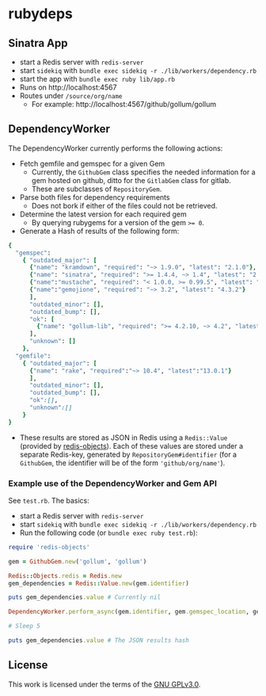 # rubydeps

## Sinatra App

* start a Redis server with `redis-server`
* start `sidekiq` with `bundle exec sidekiq -r ./lib/workers/dependency.rb`
* start the app with `bundle exec ruby lib/app.rb`
* Runs on http://localhost:4567
* Routes under `/source/org/name`
  * For example: http://localhost:4567/github/gollum/gollum

## DependencyWorker

The DependencyWorker currently performs the following actions:

* Fetch gemfile and gemspec for a given Gem
  * Currently, the `GithubGem` class specifies the needed information for a gem hosted on github, ditto for the `GitlabGem` class for gitlab.
  * These are subclasses of `RepositoryGem`.
* Parse both files for dependency requirements
  * Does not bork if either of the files could not be retrieved.
* Determine the latest version for each required gem
  * By querying rubygems for a version of the gem `>= 0`.
* Generate a Hash of results of the following form:
```ruby
{
  "gemspec":
    { "outdated_major": [
      {"name": "kramdown", "required": "~> 1.9.0", "latest": "2.1.0"},
      {"name": "sinatra", "required": ">= 1.4.4, ~> 1.4", "latest": "2.0.8.1"},
      {"name":"mustache", "required": "< 1.0.0, >= 0.99.5", "latest": "1.1.1"},
      {"name":"gemojione", "required": "~> 3.2", "latest": "4.3.2"}
      ],
      "outdated_minor": [],
      "outdated_bump": [],
      "ok": [
        {"name": "gollum-lib", "required": ">= 4.2.10, ~> 4.2", "latest":"4.2.10"}, {"name": "useragent", "required":"~> 0.16.2", "latest":"0.16.10"}
      ],
      "unknown": []
    },
  "gemfile":
    { "outdated_major": [
      {"name": "rake", "required":"~> 10.4", "latest":"13.0.1"}
      ],
      "outdated_minor": [],
      "outdated_bump": [],
      "ok":[],
      "unknown":[]
    }
}
```
* These results are stored as JSON in Redis using a `Redis::Value` (provided by [redis-objects](https://github.com/nateware/redis-objects)). Each of these values are stored under a separate Redis-key, generated by `RepositoryGem#identifier` (for a `GithubGem`, the identifier will be of the form `'github/org/name'`).

### Example use of the DependencyWorker and Gem API

See `test.rb`. The basics:

* start a Redis server with `redis-server`
* start `sidekiq` with `bundle exec sidekiq -r ./lib/workers/dependency.rb`
* Run the following code (or `bundle exec ruby test.rb`):

```ruby
require 'redis-objects'

gem = GithubGem.new('gollum', 'gollum')

Redis::Objects.redis = Redis.new
gem_dependencies = Redis::Value.new(gem.identifier)

puts gem_dependencies.value # Currently nil

DependencyWorker.perform_async(gem.identifier, gem.gemspec_location, gem.gemfile_location) # Fire up a Sidekiq job

# Sleep 5

puts gem_dependencies.value # The JSON results hash
```

## License

This work is licensed under the terms of the [GNU GPLv3.0](LICENSE).
